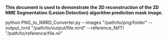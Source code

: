 **This document is used to demonstrate the 3D reconstruction of the 2D NME Segmentation (Lesion Detection) algorithm prediction mask image.**


python PNG_to_NRRD_Converter.py --images "/path/to/png/folder" --output_nrrd "/path/to/output/file.nrrd" --reference_NifTI "/path/to/reference/file.nii"
